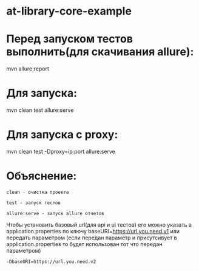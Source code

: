 # at-library-core-example

# Перед запуском тестов выполнить(для скачивания allure):
mvn allure:report

# Для запуска:
mvn clean test allure:serve

# Для запуска с proxy:
mvn clean test -Dproxy=ip:port allure:serve

Объяснение:
=========================

```mvn
clean - очистка проекта
```

```mvn
test - запуск тестов
```

```mvn
allure:serve - запуск allure отчетов
```

Чтобы установить базовый url(для api и ui тестов) его можно указать в application.properties по ключу baseURI=https://url.you.need.v1
или передать параметром (если передан параметр и присутсивует в application.properties то будет использован тот что передан параметром)

```mvn
-DbaseURI=https://url.you.need.v2
```
